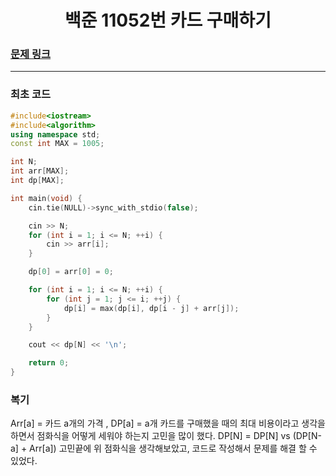 <h1 align = "center">백준 11052번 카드 구매하기</h1>

### [문제 링크](https://www.acmicpc.net/problem/11052 "카드 구매하기")
---

### 최초 코드

```cpp
#include<iostream>
#include<algorithm>
using namespace std;
const int MAX = 1005;

int N; 
int arr[MAX]; 
int dp[MAX];

int main(void) {
	cin.tie(NULL)->sync_with_stdio(false);

	cin >> N;
	for (int i = 1; i <= N; ++i) {
		cin >> arr[i]; 
	}

	dp[0] = arr[0] = 0;

	for (int i = 1; i <= N; ++i) {
		for (int j = 1; j <= i; ++j) {
			dp[i] = max(dp[i], dp[i - j] + arr[j]);
		}
	}

	cout << dp[N] << '\n';

	return 0;
}
```

### 복기
Arr[a] = 카드 a개의 가격 , DP[a] = a개 카드를 구매했을 때의 최대 비용이라고 생각을 하면서 점화식을 어떻게 세워야 하는지 고민을 많이 했다. DP[N] = DP[N] vs (DP[N-a] + Arr[a]) 고민끝에 위 점화식을 생각해보았고, 코드로 작성해서 문제를 해결 할 수 있었다.

